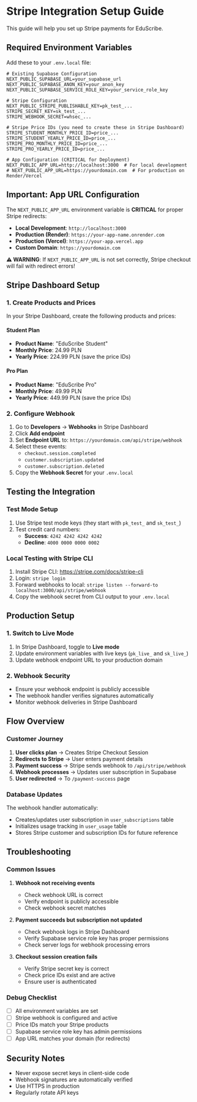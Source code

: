 # Stripe Integration Setup Guide

This guide will help you set up Stripe payments for EduScribe.

## Required Environment Variables

Add these to your `.env.local` file:

```env
# Existing Supabase Configuration
NEXT_PUBLIC_SUPABASE_URL=your_supabase_url
NEXT_PUBLIC_SUPABASE_ANON_KEY=your_anon_key
NEXT_PUBLIC_SUPABASE_SERVICE_ROLE_KEY=your_service_role_key

# Stripe Configuration
NEXT_PUBLIC_STRIPE_PUBLISHABLE_KEY=pk_test_...
STRIPE_SECRET_KEY=sk_test_...
STRIPE_WEBHOOK_SECRET=whsec_...

# Stripe Price IDs (you need to create these in Stripe Dashboard)
STRIPE_STUDENT_MONTHLY_PRICE_ID=price_...
STRIPE_STUDENT_YEARLY_PRICE_ID=price_...
STRIPE_PRO_MONTHLY_PRICE_ID=price_...
STRIPE_PRO_YEARLY_PRICE_ID=price_...

# App Configuration (CRITICAL for Deployment)
NEXT_PUBLIC_APP_URL=http://localhost:3000  # For local development
# NEXT_PUBLIC_APP_URL=https://yourdomain.com  # For production on Render/Vercel
```

## Important: App URL Configuration

The `NEXT_PUBLIC_APP_URL` environment variable is **CRITICAL** for proper Stripe redirects:

- **Local Development**: `http://localhost:3000`
- **Production (Render)**: `https://your-app-name.onrender.com` 
- **Production (Vercel)**: `https://your-app.vercel.app`
- **Custom Domain**: `https://yourdomain.com`

**⚠️ WARNING**: If `NEXT_PUBLIC_APP_URL` is not set correctly, Stripe checkout will fail with redirect errors!

## Stripe Dashboard Setup

### 1. Create Products and Prices

In your Stripe Dashboard, create the following products and prices:

#### Student Plan
- **Product Name**: "EduScribe Student"
- **Monthly Price**: 24.99 PLN
- **Yearly Price**: 224.99 PLN (save the price IDs)

#### Pro Plan
- **Product Name**: "EduScribe Pro"
- **Monthly Price**: 49.99 PLN
- **Yearly Price**: 449.99 PLN (save the price IDs)

### 2. Configure Webhook

1. Go to **Developers** → **Webhooks** in Stripe Dashboard
2. Click **Add endpoint**
3. Set **Endpoint URL** to: `https://yourdomain.com/api/stripe/webhook`
4. Select these events:
   - `checkout.session.completed`
   - `customer.subscription.updated`
   - `customer.subscription.deleted`
5. Copy the **Webhook Secret** for your `.env.local`

## Testing the Integration

### Test Mode Setup

1. Use Stripe test mode keys (they start with `pk_test_` and `sk_test_`)
2. Test credit card numbers:
   - **Success**: `4242 4242 4242 4242`
   - **Decline**: `4000 0000 0000 0002`

### Local Testing with Stripe CLI

1. Install Stripe CLI: https://stripe.com/docs/stripe-cli
2. Login: `stripe login`
3. Forward webhooks to local: `stripe listen --forward-to localhost:3000/api/stripe/webhook`
4. Copy the webhook secret from CLI output to your `.env.local`

## Production Setup

### 1. Switch to Live Mode

1. In Stripe Dashboard, toggle to **Live mode**
2. Update environment variables with live keys (`pk_live_` and `sk_live_`)
3. Update webhook endpoint URL to your production domain

### 2. Webhook Security

- Ensure your webhook endpoint is publicly accessible
- The webhook handler verifies signatures automatically
- Monitor webhook deliveries in Stripe Dashboard

## Flow Overview

### Customer Journey

1. **User clicks plan** → Creates Stripe Checkout Session
2. **Redirects to Stripe** → User enters payment details
3. **Payment success** → Stripe sends webhook to `/api/stripe/webhook`
4. **Webhook processes** → Updates user subscription in Supabase
5. **User redirected** → To `/payment-success` page

### Database Updates

The webhook handler automatically:
- Creates/updates user subscription in `user_subscriptions` table
- Initializes usage tracking in `user_usage` table
- Stores Stripe customer and subscription IDs for future reference

## Troubleshooting

### Common Issues

1. **Webhook not receiving events**
   - Check webhook URL is correct
   - Verify endpoint is publicly accessible
   - Check webhook secret matches

2. **Payment succeeds but subscription not updated**
   - Check webhook logs in Stripe Dashboard
   - Verify Supabase service role key has proper permissions
   - Check server logs for webhook processing errors

3. **Checkout session creation fails**
   - Verify Stripe secret key is correct
   - Check price IDs exist and are active
   - Ensure user is authenticated

### Debug Checklist

- [ ] All environment variables are set
- [ ] Stripe webhook is configured and active
- [ ] Price IDs match your Stripe products
- [ ] Supabase service role key has admin permissions
- [ ] App URL matches your domain (for redirects)

## Security Notes

- Never expose secret keys in client-side code
- Webhook signatures are automatically verified
- Use HTTPS in production
- Regularly rotate API keys 